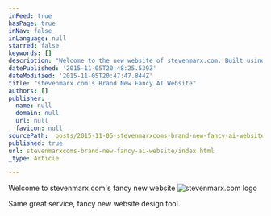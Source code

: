 ```yaml
---
inFeed: true
hasPage: true
inNav: false
inLanguage: null
starred: false
keywords: []
description: "Welcome to the new website of stevenmarx.com. Built using a new tool designed to make websites cooler and better, we'll see how it goes."
datePublished: '2015-11-05T20:48:25.539Z'
dateModified: '2015-11-05T20:47:47.844Z'
title: "stevenmarx.com's Brand New Fancy AI Website"
authors: []
publisher:
  name: null
  domain: null
  url: null
  favicon: null
sourcePath: _posts/2015-11-05-stevenmarxcoms-brand-new-fancy-ai-website.md
published: true
url: stevenmarxcoms-brand-new-fancy-ai-website/index.html
_type: Article

---
```

Welcome to stevenmarx.com's fancy new website
![stevenmarx.com logo](https://the-grid-user-content.s3-us-west-2.amazonaws.com/3659b2b7-76b1-43f9-9566-d80f1c90af22.jpg)

Same great service, fancy new website design tool.